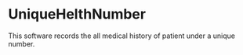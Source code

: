 # UniqueHelthNumber
This software records the all medical history of patient under a unique number.
